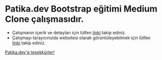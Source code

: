# Patika.dev Bootstrap eğitimi Medium Clone çalışmasıdır. 

* Çalışmanın içerik ve detayları için lütfen [linki](https://app.patika.dev/courses/bootstrap/klon-calismasi-tek) takip ediniz.
* Çalışmayı tarayıcınızda websitesi olarak görüntüleyebilmek için lütfen [linki](https://dilara-koc.github.io/patikadev-bootstrap-kategorisi/bootstrap_mediumclone/) takip ediniz.

[Patika.dev'e teşekkürler!](https://www.patika.dev/tr) 
